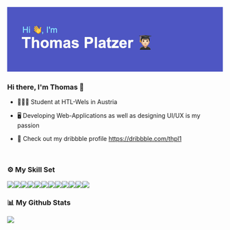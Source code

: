 <img src="./index.png" />

### Hi there, I'm Thomas 👋  
  
- 👨🏻‍🎓 Student at HTL-Wels in Austria  

- 🖥️ Developing Web-Applications as well as designing UI/UX is my passion 

- 🏀 Check out my dribbble profile https://dribbble.com/thpl1 

<br/>  

### ⚙️ My Skill Set
<div style="display: flex;">
  <img src="https://img.shields.io/badge/-Next.js-000000?logo=next.js&logoColor=white&style=for-the-badge"/>
  <img src="https://img.shields.io/badge/-Angular-DD0031?logo=angular&logoColor=white&style=for-the-badge"/>
  <img src="https://img.shields.io/badge/-JavaScript-F7DF1E?logo=javascript&logoColor=white&style=for-the-badge"/>
  <img src="https://img.shields.io/badge/-TypeScript-3178C6?logo=typescript&logoColor=white&style=for-the-badge"/>
  <img src="https://img.shields.io/badge/-CSS3-1572B6?logo=css3&logoColor=white&style=for-the-badge"/>
  <img src="https://img.shields.io/badge/-HTML5-E34F26?logo=html5&logoColor=white&style=for-the-badge"/>
  <img src="https://img.shields.io/badge/-Spring Boot-6DB33F?logo=spring boot&logoColor=white&style=for-the-badge"/>
  <img src="https://img.shields.io/badge/-Node.js-339933?logo=node.js&logoColor=white&style=for-the-badge"/>
  <img src="https://img.shields.io/badge/-Python-3776AB?logo=python&logoColor=white&style=for-the-badge"/>
  <img src="https://img.shields.io/badge/-Java-007396?logo=java&logoColor=white&style=for-the-badge"/>
  <img src="https://img.shields.io/badge/-MySQL-4479A1?logo=mysql&logoColor=white&style=for-the-badge"/>
  <img src="https://img.shields.io/badge/-Cisco Packet Tracer-1BA0D7?logo=cisco&logoColor=white&style=for-the-badge"/>
</div>

### 📊 My Github Stats

<img height="180em" src="https://github-readme-stats.vercel.app/api?username=PlatzerT&show_icons=true&hide_border=true&&count_private=true&include_all_commits=true" />
